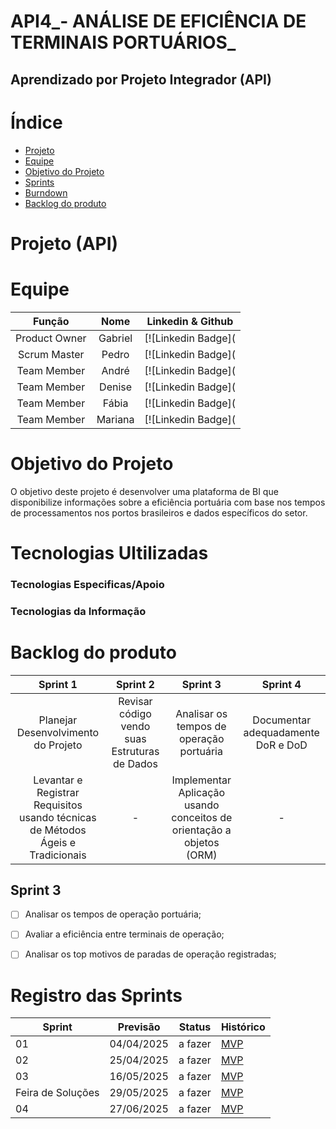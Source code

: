 # API4_- ANÁLISE DE EFICIÊNCIA DE TERMINAIS PORTUÁRIOS_

## Aprendizado por Projeto Integrador (API)

# Índice

* [Projeto](#projeto- (API))
* [Equipe](#equipe)
* [Objetivo do Projeto](#objetivo-do-projeto)
* [Sprints](#Sprints)
* [Burndown](#Burndow)
* [Backlog do produto](#Backlog-do-produto)

# Projeto (API)
# Equipe

| Função         | Nome                                       |       Linkedin & Github                                    |
| :-------------:| :-----------------------------------------:| :---------------------------------------------------------:|
| Product Owner  | Gabriel | [![Linkedin Badge](
| Scrum Master   | Pedro   | [![Linkedin Badge](
| Team Member    | André   | [![Linkedin Badge](
| Team Member    | Denise  | [![Linkedin Badge](
| Team Member    | Fábia   | [![Linkedin Badge](
| Team Member    | Mariana | [![Linkedin Badge](

# Objetivo do Projeto

O objetivo deste projeto é desenvolver uma plataforma de BI que disponibilize informações sobre a eficiência portuária com base nos tempos de processamentos nos portos brasileiros e dados específicos do setor.

# Tecnologias Ultilizadas

### Tecnologias Especificas/Apoio


### Tecnologias da Informação

# Backlog do produto

| Sprint 1 | Sprint 2 | Sprint 3 | Sprint 4 |
|:--------:|:--------:| :-------:|:--------:|
| Planejar Desenvolvimento do Projeto | Revisar código vendo suas Estruturas de Dados | Analisar os tempos de operação portuária | Documentar adequadamente DoR e DoD
| Levantar e Registrar Requisitos usando técnicas de Métodos Ágeis e Tradicionais| - | Implementar Aplicação usando conceitos de orientação a objetos (ORM) | - | Avaliar a eficiencia entre terminais de operação | -|


## Sprint 3
- [ ] Analisar os tempos de operação portuária;
- [ ] Avaliar a eficiência entre terminais de operação;
- [ ] Analisar os top motivos de paradas de operação registradas;
    


# Registro das Sprints

Sprint | Previsão | Status | Histórico |
|------|----------|--------|-----------|
|01    |04/04/2025| a fazer| [MVP](https://) |
|02    |25/04/2025| a fazer| [MVP](https://) |
|03    |16/05/2025| a fazer| [MVP](https://) |
|Feira de Soluções|29/05/2025|a fazer| [MVP](https://) |
|04    |27/06/2025| a fazer| [MVP](https://) |
